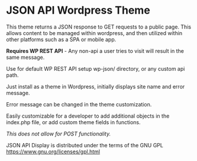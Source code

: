 # JSON API Wordpress Theme
This theme returns a JSON response to GET requests to a public page. This allows content to be managed within wordpress, and then utilized within other platforms such as a SPA or mobile app.    
     
**Requires WP REST API** - Any non-api a user tries to visit will result in the same message.  
  
Use for default WP REST API setup wp-json/ directory, or any custom api path.  
  
Just install as a theme in Wordpress, initially displays site name and error message.  
  
Error message can be changed in the theme customization.  
  
Easily customizable for a developer to add additional objects in the index.php file, or add custom theme fields in functions.    
   
*This does not allow for POST functionality.*    
   
  
JSON API Display is distributed under the terms of the GNU GPL https://www.gnu.org/licenses/gpl.html
